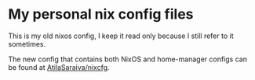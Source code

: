 # My personal nix config files

This is my old nixos config, I keep it read only because I still refer to it sometimes.

The new config that contains both NixOS and home-manager configs can be found at [AtilaSaraiva/nixcfg](https://github.com/AtilaSaraiva/nixcfg).
